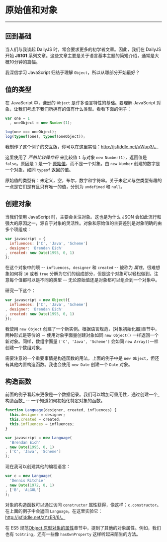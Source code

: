 # 原始值和对象

------

## 回到基础

当人们与我谈起 DailyJS 时，常会要求更多的初学者文章。因此，我们在 DailyJS 开始 __JS101__ 系列文章。这些文章主要是关于语言基本主题的简短介绍，通常是大概10分钟的篇幅。

我深信学习 JavaScript 归结于理解 `Object`，所以从哪部分开始最好？

## 值的类型

在 JavaScript 中，谦逊的 `Object` 是许多语言特性的基础。要理解 JavaScript 对象，让我们考虑下我们所拥有的值有什么类型。看看下面的例子：

```javascript
var one = 1
  , oneObject = new Number(1);

log(one === oneObject);
log(typeof(one), typeof(oneObject));
```

我制作了这个例子的交互版，你可以在这里实验：http://jsfiddle.net/uWup3/。

这里使用了 _严格比较操作符_ 来比较值 `1` 与对象 `new Number(1)`，返回值是 `false`。原因是 `1` 是一个 [原始值](http://es5.github.io/#x4.3.2)，而不是一个对象。由 `new Number` 创建的数字是一个对象，如同 `typeof` 返回的值。

原始值的类型有：未定义，空，布尔，数字和字符串。关于未定义与空类型有趣的一点是它们是有且只有唯一的值，分别为 `undefined` 和 `null`。

## 创建对象

当我们使用 JavaScript 时，主要会关注对象。这也是为什么 JSON 会如此流行和强大的原因之一，源自于对象的灵活性。对象和原始值的主要差别是对象明确的由多个项组成：

```javascript
var javascript = {  
  influences: ['C', 'Java', 'Scheme']
, designer: 'Brendan Eich'
, created: new Date(1995, 0, 1)
};
```

在这个对象中的项 -- `influences`，`designer` 和 `created` -- 被称为 _属性_。很难想象如何将 `10` 或者 `true` 分解为它们的组成部分，但是这个对象可以轻松做到。注意每个值都可以是不同的类型 -- 无论原始值还是对象都可以组合到一个对象中。

研究一下这个：

```javascript
var javascript = new Object({  
  influences: ['C', 'Java', 'Scheme']
, designer: 'Brendan Eich'
, created: new Date(1995, 0, 1)
});
```

我使用 `new Object` 创建了一个新实例。根据语言规范，[对象初始化器]章节中，两种形式是等价的 － 使用对象字面量创建对象如同 `new Object()` 一样返回一个新对象。同样，数组字面量 `['C', 'Java', 'Scheme']` 会如同 `new Array()`一样创建一个数组对象。

需要注意的一个重要事情是构造函数的用法。上面的例子中是 `new Object`，但还有其他内置构造函数。我也会使用 `new Date` 创建一个 `Date` 对象。

## 构造函数

前面的例子看起来更像是一个数据记录。我们可以增加可重用性，通过创建一个_构造函数_ -- 一个知道如何初始化特定对象的函数。

```javascript
function Language(designer, created, influences) {  
  this.designer = designer;
  this.created = created;
  this.influences = influences;
}

var javascript = new Language(  
  'Brendan Eich'
, new Date(1995, 0, 1)
, ['C', 'Java', 'Scheme']
);
```

现在我可以创建其他的编程语言：

```javascript
var c = new Language(  
  'Dennis Ritchie'
, new Date(1972, 0, 1)
, ['B', 'ALGOL']
);
```

对象的构造函数可以通过访问 `constructor` 属性获得，像这样：`c.constructor`。在上面的例子中会返回 `Language`。在这里实验它：http://jsfiddle.net/zYzER/6/。

在 ES5 规范[Object 原型对象的属性](http://es5.github.com/#x15.2.4)章节中，提到了其他的对象属性。例如，我们也有 `toString`，还有一些像 `hasOwnProperty` 这样听起来陌生的方法。

